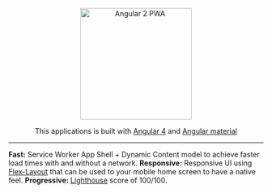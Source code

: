 <p align="center">
  <a href="https://angular2-pwa-8efb6.firebaseapp.com">
    <img alt="Angular 2 PWA" title="Angular 2 PWA" src="https://udemy-images.udemy.com/course/750x422/769390_7c69_3.jpg" width="220">
  </a>
</p>
<p align="center">
  This applications is built with 
  <a href="https://cli.angular.io">Angular 4</a> and 
  <a href="https://material.angular.io" >Angular material </a>
</p>

---
**Fast:** Service Worker App Shell + Dynamic Content model to achieve faster load times with and without a network.
**Responsive:** Responsive UI using  <a href="https://github.com/angular/flex-layout">Flex-Layout</a> that can be used to your mobile home screen to have a native feel.
**Progressive:** [Lighthouse](https://github.com/GoogleChrome/lighthouse) score of 100/100.

